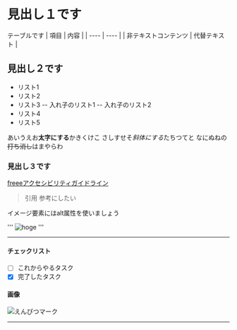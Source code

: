 # 見出し１です

テーブルです
|  項目  |  内容  |
| ---- | ---- |
|  非テキストコンテンツ  |  代替テキスト  |

## 見出し２です

- リスト1
- リスト2
- リスト3
-- 入れ子のリスト1
-- 入れ子のリスト2
- リスト4
- リスト5

あいうえお**太字にする**かきくけこ
さしすせそ*斜体にする*たちつてと
なにぬねの~~打ち消し~~はまやらわ


### 見出し３です

[freeeアクセシビリティガイドライン](https://a11y-guidelines.freee.co.jp/)

> 引用
> 参考にしたい


イメージ要素にはalt属性を使いましょう

'''
<img src="hogehoge.gif" alt="hoge">
'''

---

#### チェックリスト
- [ ] これからやるタスク
- [x] 完了したタスク

#### 画像
![えんぴつマーク](https://peanuts.press/img/pencil.gif)


---

